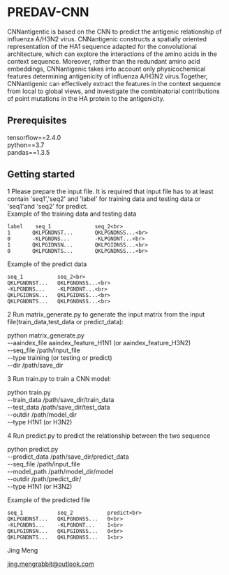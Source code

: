 # PREDAV-CNN

CNNantigentic is based on the CNN to predict the antigenic relationship of influenza A/H3N2 virus. CNNantigenic constructs a spatially oriented representation of the HA1 sequence adapted for the convolutional architecture, which can explore the interactions of the amino acids in the context sequence. Moreover, rather than the redundant amino acid embeddings, CNNantigenic takes into account only physicochemical features determining antigenicity of influenza A/H3N2 virus.Together, CNNantigenic can effectively extract the features in the context sequence from local to global views, and investigate the combinatorial contributions of point mutations in the HA protein to the antigenicity.

## Prerequisites

tensorflow==2.4.0<br>
python==3.7<br>
pandas==1.3.5<br>


## Getting started
1 Please prepare the input file. It is required that input file has to at least contain 'seq1','seq2' and 'label' for training data and testing data or 'seq1'and 'seq2' for predict.<br>
    Example of the training data and testing data

    label    seq_1              seq_2<br>
    1	    QKLPGNDNST...	    QKLPGNDNSS...<br>
    0	    -KLPGNDNS...	    -KLPGNDNT...<br>
    1	    QKLPGIDNSN...	    QKLPGIDNSS...<br>
    0	    QKLPGNDNTS...	    QKLPGNDNSS...<br>

Example of the predict data

    seq_1	        seq_2<br>
    QKLPGNDNST...	QKLPGNDNSS...<br>
    -KLPGNDNS...	-KLPGNDNT...<br>
    QKLPGIDNSN...	QKLPGIDNSS...<br>
    QKLPGNDNTS...	QKLPGNDNSS...<br>


2 Run matrix_generate.py to generate the input matrix from the input file(train_data,test_data or predict_data):

python matrix_generate.py <br>
--aaindex_file aaindex_feature_H1N1 (or aaindex_feature_H3N2)<br>
--seq_file /path/input_file<br>
--type training (or testing or predict)<br>
--dir /path/save_dir<br>


3 Run train.py to train a CNN model:

python train.py<br>
--train_data /path/save_dir/train_data<br>
--test_data /path/save_dir/test_data<br>
--outdir /path/model_dir<br>
--type H1N1 (or H3N2)<br>

4 Run predict.py to predict the relationship between the two sequence 

python predict.py<br>
--predict_data /path/save_dir/predict_data<br>
--seq_file /path/input_file<br>
--model_path /path/model_dir/model<br>
--outdir /path/predict_dir/<br>
--type H1N1 (or H3N2)<br>

Example of the predicted file

    seq_1	        seq_2	        predict<br>
    QKLPGNDNST...	QKLPGNDNSS...	0<br>
    -KLPGNDNS...	-KLPGNDNT...	1<br>
    QKLPGIDNSN...	QKLPGIDNSS...	0<br>
    QKLPGNDNTS...	QKLPGNDNSS...	1<br>



Jing Meng<br>

jing.mengrabbit@outlook.com<br>
